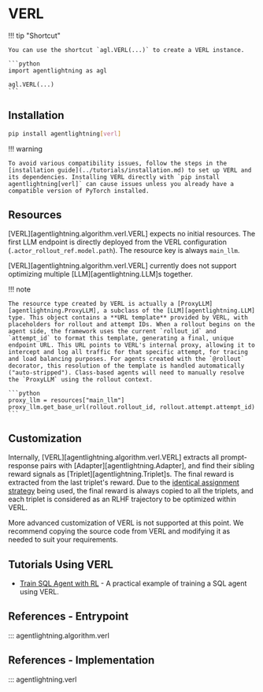 # VERL

!!! tip "Shortcut"

    You can use the shortcut `agl.VERL(...)` to create a VERL instance.

    ```python
    import agentlightning as agl

    agl.VERL(...)
    ```

## Installation

```bash
pip install agentlightning[verl]
```

!!! warning

    To avoid various compatibility issues, follow the steps in the [installation guide](../tutorials/installation.md) to set up VERL and its dependencies. Installing VERL directly with `pip install agentlightning[verl]` can cause issues unless you already have a compatible version of PyTorch installed.

## Resources

[VERL][agentlightning.algorithm.verl.VERL] expects no initial resources. The first LLM endpoint is directly deployed from the VERL configuration (`.actor_rollout_ref.model.path`). The resource key is always `main_llm`.

[VERL][agentlightning.algorithm.verl.VERL] currently does not support optimizing multiple [LLM][agentlightning.LLM]s together.

!!! note

    The resource type created by VERL is actually a [ProxyLLM][agentlightning.ProxyLLM], a subclass of the [LLM][agentlightning.LLM] type. This object contains a **URL template** provided by VERL, with placeholders for rollout and attempt IDs. When a rollout begins on the agent side, the framework uses the current `rollout_id` and `attempt_id` to format this template, generating a final, unique endpoint URL. This URL points to VERL's internal proxy, allowing it to intercept and log all traffic for that specific attempt, for tracing and load balancing purposes. For agents created with the `@rollout` decorator, this resolution of the template is handled automatically ("auto-stripped"). Class-based agents will need to manually resolve the `ProxyLLM` using the rollout context.

    ```python
    proxy_llm = resources["main_llm"]
    proxy_llm.get_base_url(rollout.rollout_id, rollout.attempt.attempt_id)
    ```

## Customization

Internally, [VERL][agentlightning.algorithm.verl.VERL] extracts all prompt-response pairs with [Adapter][agentlightning.Adapter], and find their sibling reward signals as [Triplet][agentlightning.Triplet]s. The final reward is extracted from the last triplet's reward. Due to the [identical assignment strategy](https://arxiv.org/abs/2508.03680) being used, the final reward is always copied to all the triplets, and each triplet is considered as an RLHF trajectory to be optimized within VERL.


More advanced customization of VERL is not supported at this point. We recommend copying the source code from VERL and modifying it as needed to suit your requirements.

## Tutorials Using VERL

- [Train SQL Agent with RL](../how-to/train-sql-agent.md) - A practical example of training a SQL agent using VERL.

## References - Entrypoint

::: agentlightning.algorithm.verl

## References - Implementation

::: agentlightning.verl
